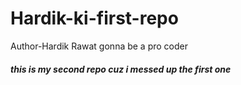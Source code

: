 # Hardik-ki-first-repo
Author-Hardik Rawat
gonna be a pro coder
<h5>this is my second repo cuz i messed up the first one</h5>
